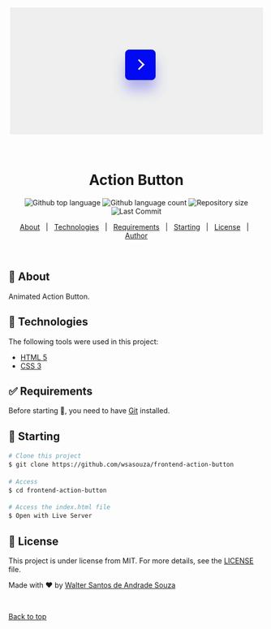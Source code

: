 <div align="center" id="top"> 
  <img src="./assets/actionButton.gif" alt="Action Button in action" />

&#xa0;

  <!-- <a href="https://buttongetstarted.netlify.app">Demo</a> -->
</div>

<h1 align="center">Action Button</h1>

<p align="center">
  <img alt="Github top language" src="https://img.shields.io/github/languages/top/wsasouza/frontend-action-button?color=0a06fd">

  <img alt="Github language count" src="https://img.shields.io/github/languages/count/wsasouza/frontend-action-button?color=0a06fd">

  <img alt="Repository size" src="https://img.shields.io/github/repo-size/wsasouza/frontend-action-button?color=0a06fd">

  <img alt="Last Commit" src="https://img.shields.io/github/last-commit/wsasouza/frontend-action-button?color=0a06fd">
 
</p>

<p align="center">
  <a href="#dart-about">About</a> &#xa0; | &#xa0;  
  <a href="#rocket-technologies">Technologies</a> &#xa0; | &#xa0;
  <a href="#white_check_mark-requirements">Requirements</a> &#xa0; | &#xa0;
  <a href="#checkered_flag-starting">Starting</a> &#xa0; | &#xa0;
  <a href="#memo-license">License</a> &#xa0; | &#xa0;
  <a href="https://github.com/wsasouza" target="_blank">Author</a>
</p>

<br>

## :dart: About

Animated Action Button.

## :rocket: Technologies

The following tools were used in this project:

- [HTML 5](https://developer.mozilla.org/pt-BR/docs/Web/HTML)
- [CSS 3](https://developer.mozilla.org/pt-BR/docs/Web/CSS)

## :white_check_mark: Requirements

Before starting :checkered_flag:, you need to have [Git](https://git-scm.com) installed.

## :checkered_flag: Starting

```bash
# Clone this project
$ git clone https://github.com/wsasouza/frontend-action-button

# Access
$ cd frontend-action-button

# Access the index.html file
$ Open with Live Server

```

## :memo: License

This project is under license from MIT. For more details, see the [LICENSE](LICENSE.md) file.

Made with :heart: by <a href="https://github.com/wsasouza" target="_blank">Walter Santos de Andrade Souza</a>

&#xa0;

<a href="#top">Back to top</a>
